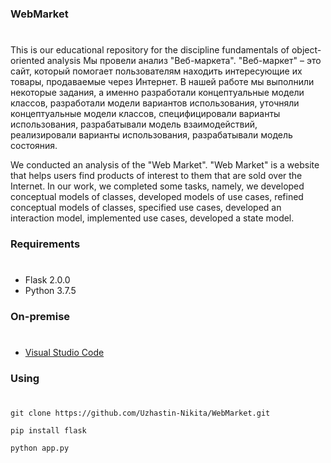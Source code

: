 ### WebMarket
#
This is our educational repository for the discipline fundamentals of object-oriented analysis
Мы провели анализ "Веб-маркета". "Веб-маркет" – это сайт, который помогает пользователям находить интересующие их товары, продаваемые через Интернет.
В нашей работе мы выполнили некоторые задания, а именно разработали концептуальные модели классов, разработали модели вариантов использования, уточняли концептуальные модели классов, специфицировали варианты использования, разрабатывали модель взаимодействий, реализировали варианты использования, разрабатывали модель состояния.

We conducted an analysis of the "Web Market". "Web Market" is a website that helps users find products of interest to them that are sold over the Internet.
In our work, we completed some tasks, namely, we developed conceptual models of classes, developed models of use cases, refined conceptual models of classes, specified use cases, developed an interaction model, implemented use cases, developed a state model.
### Requirements
#
- Flask 2.0.0
- Python 3.7.5

### On-premise
#
- [Visual Studio Code](https://code.visualstudio.com/)

### Using
#
`git clone https://github.com/Uzhastin-Nikita/WebMarket.git`

`pip install flask`

`python app.py`
